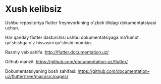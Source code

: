 # Xush kelibsiz

Ushbu repositoriya flutter freymvorkining o'zbek tilidagi dokumentatsiyasi uchun.

Har qanday flutter dasturchisi ushbu dokumentatsiyaga ma'lumot qo'shishga o'z hissasini qo'shishi mumkin.

Rasmiy veb sahifa: http://flutter.documentation.uz/

Github manzil: https://github.com/documentation-uz/flutter/

Dokumentatsiyaning bosh sahifasi: https://github.com/documentation-uz/flutter/tree/main/src/pages/
